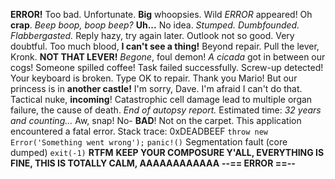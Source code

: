 **ERROR!**
Too bad.
Unfortunate.
**Big** whoopsies.
Wild _ERROR_ appeared!
Oh **crap**.
_Beep boop, boop beep?_
**Uh...**
No idea.
_Stumped._
_Dumbfounded._
_Flabbergasted._
Reply hazy, try again later.
Outlook not so good.
Very doubtful.
Too much blood, **I can't see a thing!**
Beyond repair.
Pull the lever, Kronk. **NOT THAT LEVER!**
_Begone_, foul demon!
_A cicada_ got in between our cogs!
Someone spilled coffee!
Task failed successfully.
Screw-up detected!
Your keyboard is broken. Type OK to repair.
Thank you Mario! But our princess is in **another castle!**
I'm sorry, Dave. I'm afraid I can't do that.
Tactical nuke, **incoming**!
Catastrophic cell damage lead to multiple organ failure, the cause of death. _End of autopsy report._
Estimated time: _32 years and counting..._
Aw, snap!
No- **BAD**! Not on the carpet.
This application encountered a fatal error. Stack trace: 0xDEADBEEF
`throw new Error('Something went wrong');`
`panic!()`
Segmentation fault (core dumped)
`exit(-1)`
**RTFM**
**KEEP YOUR COMPOSURE Y'ALL, EVERYTHING IS FINE, THIS IS TOTALLY CALM, AAAAAAAAAAAA**
**--== ERROR ==--**